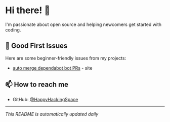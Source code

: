 # Hi there! 👋

I'm passionate about open source and helping newcomers get started with coding.

## 🌟 Good First Issues

Here are some beginner-friendly issues from my projects:

- [auto merge dependabot bot PRs](https://github.com/HappyHackingSpace/site/issues/13) - site

## 📫 How to reach me
- GitHub: [@HappyHackingSpace](https://github.com/HappyHackingSpace)

---
*This README is automatically updated daily*
